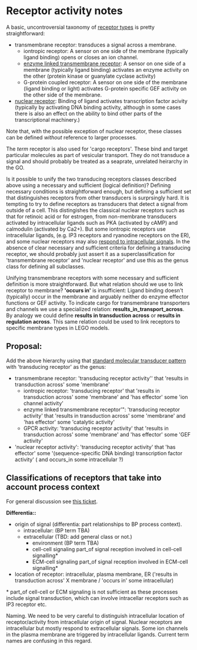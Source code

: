 # Receptor activity notes

A basic, uncontroversial taxonomy of [receptor types](https://en.wikipedia.org/wiki/Receptor_(biochemistry)#Structure) is pretty straightforward:

- transmembrane receptor: transduces a signal across a membrane.
  - iontropic receptor: A sensor on one side of the membrane (typically ligand binding) opens or closes an ion channel. 
  - [enzyme linked transmembrane receptor](https://en.wikipedia.org/wiki/Enzyme-linked_receptor):  A sensor on one side of a membrane (typically ligand binding) activates an enzyme activity on the other (protein kinase or guanylate cyclase activity)
  - G-protein coupled receptor: A sensor on one side of the membrane (ligand binding or light) activates G-protein specific GEF activity on the other side of the membrane.
- [nuclear receptor](https://en.wikipedia.org/wiki/Nuclear_receptor): Binding of ligand activates transcription factor acivity (typically by activating DNA binding activity, although in some cases there is also an effect on the ability to bind other parts of the transcriptional machinery.)

Note that, with the possible exception of nuclear receptor, these classes can be defined *without* reference to larger processes.  

The *term* receptor is also used for 'cargo receptors'.  These bind and target particular molecules as part of vesicular transport. They do not transduce a signal and should probably be treated as a seaprate, unrelated heirarchy in the GO.

Is it possible to unify the two transducing receptors classes described above using a necessary and sufficient (logical definition)? Defining necessary conditions is straightforward enough, but defining a sufficient set that distinguishes receptors from other transducers is surprsingly hard.  It is tempting to try to define receptors as transducers that detect a signal from outside of a cell. This distingishes the classical nuclear receptors such as that for retinoic acid or for estrogen, from non-membrane transducers activated by intracellular ligands such as PKA (activated by cAMP) and calmodulin (activated by Ca2+).  But some iontropic receptors use intracellular ligands, (e.g. IP3 receptors and ryanodine receptors on the ER), and some nuclear receptors may also [respond to intracellular signals](https://en.wikipedia.org/wiki/Nuclear_receptor#Ligands). In the absence of clear necessary and sufficient criteria for defining a transducing receptor, we should probably just assert it as a superclassification for 'transmembrane receptor' and 'nuclear receptor' and use this as the genus class for defining all subclasses.

Unifying transmembrane receptors with some necessary and sufficient definition is more straightforward.  But what relation should we use to link receptor to membrane? **'occurs in'** is insufficient: Ligand binding doesn't (typically) occur in the membrane and arguably neither do enzyme effector functions or GEF activity.  To indicate cargo for transmembrane transporters and channels we use a specialized relation: **results_in_transport_across**.  By analogy we could define **results in  transduction across** or **results in regulation across**.  This same relation could be used to link receptors to specific membrane types in LEGO models.

## Proposal:

Add the above hierarchy using that [standard molecular transducer pattern](https://github.com/geneontology/molecular_function_refactoring/issues/31#issuecomment-278605047) with 'transducing receptor' as the genus:

* transmembrane receptor: 'transducing receptor activity'' that 'results in transduction across' some 'membrane'
   * iontropic receptor: 'transducing receptor' that 'results in transduction across' some 'membrane' and 'has effector' some 'ion channel activity'
   * enzyme linked transmembrane receptor'": 'transducing receptor activity' that 'results in transduction across' some 'membrane' and 'has effector' some 'catalytic activity'
   * GPCR activity: 'transducing receptor activity' that 'results in transduction across' some 'membrane' and 'has effector' some 'GEF activity'
* 'nuclear receptor activity': 'transducing receptor activity' that 'has effector' some '(sequence-specific DNA binding) transcription factor activity' ( and occurs_in some intracellular ?)

## Classifications of receptors that take into account process context

For general discussion see [this ticket](https://github.com/geneontology/molecular_function_refactoring/issues/38).  

**Differentia::**
* origin of signal (differentia: part relationships to BP process context).
  * intracellular:
     (BP term TBA)
  * extracellular
     (TBD: add general class or not.)
     - environment
       (BP term TBA)
     - cell-cell signaling
        part\_of signal reception involved in cell-cell signalling\*
     - ECM-cell signaling
        part\_of signal reception involved in ECM-cell signalling\*
* location of receptor: intracellular, plasma membrane, ER
  ('results in transduction across' X membrane / 'occurs in' some intracellular)

\* part_of cell-cell or ECM signaling is not sufficient as these processes include signal transduction, which can involve intracellar receptors such as IP3 receptor etc.


Naming. We need to be very careful to distinguish intracellular location of receptor/activity from intracellular origin of signal. Nuclear receptors are intracellular but mostly respond to extracellular signals. Some ion channels in the plasma membrane are triggered by intracellular ligands.  Current term names are confusing in this regard.














